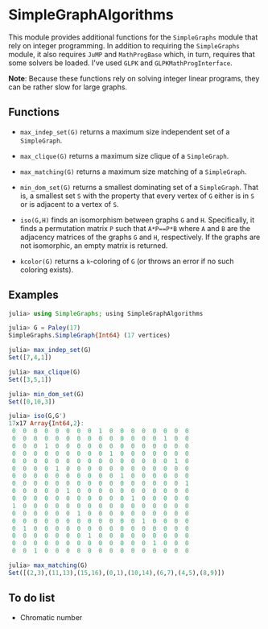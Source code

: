 # SimpleGraphAlgorithms

This module provides additional functions for the `SimpleGraphs`
module that rely on integer programming. In addition to requiring the
`SimpleGraphs` module, it also requires `JuMP` and `MathProgBase`
which, in turn, requires that some solvers be loaded. I've used `GLPK`
and `GLPKMathProgInterface`.

**Note**: Because these functions rely on solving integer linear
  programs, they can be rather slow for large graphs.

## Functions

* `max_indep_set(G)` returns a maximum size independent set of a
`SimpleGraph`.

* `max_clique(G)` returns a maximum size clique of a `SimpleGraph`.

* `max_matching(G)` returns a maximum size matching of a
`SimpleGraph`.

* `min_dom_set(G)` returns a smallest dominating set of a
`SimpleGraph`. That is, a smallest set `S` with the property that
every vertex of `G` either is in `S` or is adjacent to a vertex of
`S`.

* `iso(G,H)` finds an isomorphism between graphs `G` and
  `H`. Specifically, it finds a permutation matrix `P` such that
  `A*P==P*B` where `A` and `B` are the adjacency matrices of the
  graphs `G` and `H`, respectively. If the graphs are not isomorphic,
  an empty matrix is returned.

* `kcolor(G)` returns a `k`-coloring of `G` (or throws an error if no
  such coloring exists).

## Examples

```julia
julia> using SimpleGraphs; using SimpleGraphAlgorithms

julia> G = Paley(17)
SimpleGraphs.SimpleGraph{Int64} (17 vertices)

julia> max_indep_set(G)
Set([7,4,1])

julia> max_clique(G)
Set([3,5,1])

julia> min_dom_set(G)
Set([0,10,3])

julia> iso(G,G')
17x17 Array{Int64,2}:
 0  0  0  0  0  0  0  0  1  0  0  0  0  0  0  0  0
 0  0  0  0  0  0  0  0  0  0  0  0  0  0  1  0  0
 0  0  0  1  0  0  0  0  0  0  0  0  0  0  0  0  0
 0  0  0  0  0  0  0  0  0  1  0  0  0  0  0  0  0
 0  0  0  0  0  0  0  0  0  0  0  0  0  0  0  1  0
 0  0  0  0  1  0  0  0  0  0  0  0  0  0  0  0  0
 0  0  0  0  0  0  0  0  0  0  1  0  0  0  0  0  0
 0  0  0  0  0  0  0  0  0  0  0  0  0  0  0  0  1
 0  0  0  0  0  1  0  0  0  0  0  0  0  0  0  0  0
 0  0  0  0  0  0  0  0  0  0  0  1  0  0  0  0  0
 1  0  0  0  0  0  0  0  0  0  0  0  0  0  0  0  0
 0  0  0  0  0  0  1  0  0  0  0  0  0  0  0  0  0
 0  0  0  0  0  0  0  0  0  0  0  0  1  0  0  0  0
 0  1  0  0  0  0  0  0  0  0  0  0  0  0  0  0  0
 0  0  0  0  0  0  0  1  0  0  0  0  0  0  0  0  0
 0  0  0  0  0  0  0  0  0  0  0  0  0  1  0  0  0
 0  0  1  0  0  0  0  0  0  0  0  0  0  0  0  0  0

julia> max_matching(G)
Set([(2,3),(11,13),(15,16),(0,1),(10,14),(6,7),(4,5),(8,9)])
```



## To do list

* Chromatic number
